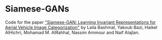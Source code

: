 # Siamese-GANs
Code for the paper <a href="http://www.mdpi.com/2072-4292/10/2/351/htm"> "Siamese-GAN: Learning Invariant Representations for Aerial Vehicle Image Categorization"</a> by Laila Bashmal, Yakoub Bazi, Haikel AlHichri, Mohamad M. AlRahhal, Nassim Ammour and Naif Alajlan.
